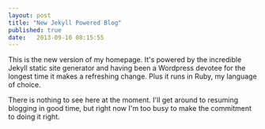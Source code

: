 ```yaml
---
layout: post
title: "New Jekyll Powered Blog"
published: true
date:   2013-09-10 08:15:55
---
```

This is the new version of my homepage. It's powered by the incredible Jekyll static site generator and having been a Wordpress devotee for the longest time it makes a refreshing change. Plus it runs in Ruby, my language of choice.

There is nothing to see here at the moment. I'll get around to resuming blogging in good time, but right now I'm too busy to make the commitment to doing it right.